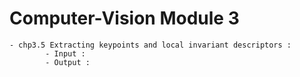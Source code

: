 # Computer-Vision Module 3

    - chp3.5 Extracting keypoints and local invariant descriptors : 
            - Input :
            - Output : 
    
    
